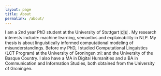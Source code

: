 ```yaml
---
layout: page
title: About
permalink: /about/
---
```


I am a 2nd year PhD student at the University of Stuttgart :de: .
My research interests include: machine learning, semantics and explainability 
in NLP. My thesis is about linguistically informed computational modeling of 
misunderstandings. Before my PhD, I studied Computational Linguistics (LCT Program) 
at the University of Groningen :nl: and the University of the Basque Country. 
I also have a MA in Digital Humanities and a BA in Communication and Information Studies,
both obtained from the University of Groningen.

